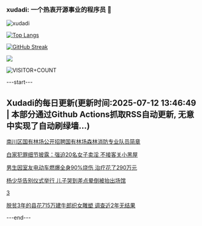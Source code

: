 ### xudadi: 一个热衷开源事业的程序员 👋

![xudadi](https://github-readme-stats-git-masterorgs-github-readme-stats-team.vercel.app/api?username=xudadi)

[![Top Langs](https://github-readme-stats.vercel.app/api/top-langs/?username=xudadi)](https://github.com/anuraghazra/github-readme-stats)

[![GitHub Streak](https://streak-stats.demolab.com?user=xudadi&locale=zh_Hans)](https://git.io/streak-stats)

![](https://raw.githubusercontent.com/xudadi/xudadi/main/assets/github-contribution-grid-snake.svg)

![VISITOR+COUNT](https://komarev.com/ghpvc/?username=xudadi&label=VISITOR+COUNT)


---start---

## Xudadi的每日更新(更新时间:2025-07-12 13:46:49 | 本部分通过Github Actions抓取RSS自动更新, 无意中实现了自动刷绿墙...)

[南川区国有林场公开招聘国有林场森林消防专业队员简章](https://www.gongkaoleida.com/article/2506009)

[白家犯罪细节披露：强迫20名女子卖淫 不接客关小黑屋](https://m.163.com/news/article/K46I63K6000189PS.html)

[男生因室友电动车燃爆全身90%烧伤 治疗花了290万元](https://m.163.com/news/article/K46J397S0514R9OJ.html)

[杨少华告别仪式举行 儿子哭到差点晕倒被抬出场馆](https://m.163.com/news/article/K46KDCNQ053469LG.html)

[3](https://m.163.com/touch/news/sub/domestic)

[脱贫3年的县花715万建牛郎织女雕塑 调查近2年无结果](https://m.163.com/news/article/K464IOFQ053469LG.html)

---end---
